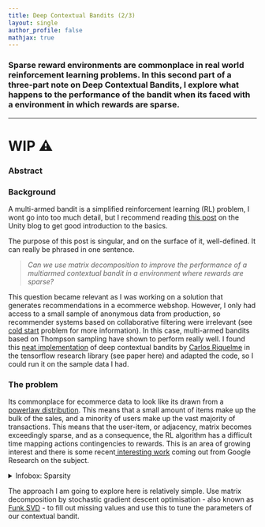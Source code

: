 ```yaml
---
title: Deep Contextual Bandits (2/3)
layout: single
author_profile: false
mathjax: true
---
```


### Sparse reward environments are commonplace in real world reinforcement learning problems. In this second part of a three-part note on Deep Contextual Bandits, I explore what happens to the performance of the bandit when its faced with a environment in which rewards are sparse. 

---

# WIP ⚠️

### Abstract 

### Background

A multi-armed bandit is a simplified reinforcement learning (RL) problem, I wont go into too much detail, but I recommend reading [this post](https://blogs.unity3d.com/2017/06/26/unity-ai-themed-blog-entries/) on the Unity blog to get good introduction to the basics. 

The purpose of this post is singular, and on the surface of it, well-defined. It can really be phrased in one sentence.

> *Can we use matrix decomposition to improve the performance of a multiarmed contextual bandit in a environment where rewards are sparse?*

This question became relevant as I was working on a solution that generates recommendations in a ecommerce webshop. However, I only had access to a small sample of anonymous data from production, so recommender systems based on collaborative filtering were irrelevant (see [cold start](https://en.wikipedia.org/wiki/Cold_start_(recommender_systems)) problem for more information). In this case, multi-armed bandits based on Thompson sampling have shown to perform really well. I found this [neat implementation](https://github.com/tensorflow/models/tree/master/research/deep_contextual_bandits) of deep contextual bandits by [Carlos Riquelme](http://rikel.me/) in the tensorflow research library (see paper here) and adapted the code, so I could run it on the sample data I had. 

### The problem

Its commonplace for ecommerce data to look like its drawn from a [powerlaw distribution](https://en.wikipedia.org/wiki/Power_law). This means that a small amount of items make up the bulk of the sales, and a minority of users make up the vast majority of transactions. This means that the user-item, or adjacency, matrix becomes exceedingly sparse, and as a consequence, the RL algorithm has a difficult time mapping actions contingencies to rewards. This is an area of growing interest and there is some recent[ interesting work](https://arxiv.org/abs/1902.07198) coming out from Google Research on the subject.

<details>     
  <summary> Infobox: Sparsity
  </summary> The number of zero-valued elements divided by the total number of elements.
</details>

The approach I am going to explore here is relatively simple. Use matrix decomposition by stochastic gradient descent optimisation - also known as [Funk SVD](https://sifter.org/~simon/journal/20061211.html) - to fill out missing values and use this to tune the parameters of our contextual bandit. 


